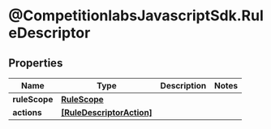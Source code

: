 # @CompetitionlabsJavascriptSdk.RuleDescriptor

## Properties

Name | Type | Description | Notes
------------ | ------------- | ------------- | -------------
**ruleScope** | [**RuleScope**](docs/RuleScope.md) |  | 
**actions** | [**[RuleDescriptorAction]**](docs/RuleDescriptorAction.md) |  | 


